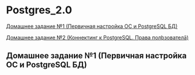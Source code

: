 # Postgres_2.0
<a id="contents"></a>
[Домашнее задание №1 (Первичная настройка ОС и PostgreSQL БД)](#1)

[Домашнее задание №2 (Коннектинг к PostgreSQL. Права полþзователā)](#2)
<a id="1">
## Домашнее задание №1 (Первичная настройка ОС и PostgreSQL БД)
